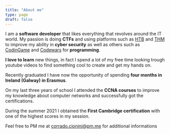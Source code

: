 ```yaml
---
title: "About me"
type: page
draft: false
---
```


I am a __software developer__ that likes everything that revolves around the IT world.
My passion is doing __CTFs__ and using platforms such as [HTB](https://www.hackthebox.com) and [THM](https://tryhackme.com) to improve my ability in __cyber security__ as well as others such as [CodinGame](https://www.codingame.com) and [Codewars](https://www.codewars.com) for __programming__. 

__I love to learn__ new things, in fact I spend a lot of my free time looking trough youtube videos to find something cool to create and get my hands on.

Recently graduated I have now the opportunity of spending __four months in Ireland (Galway) in Erasmus__. 

On my last three years of school I attended the __CCNA courses__ to improve my knowledge about computer networks and successfully got the certifications.

During the summer 2021 I obtained the __First Cambridge certification__ with one of the highest scores in my session.

Feel free to PM me at corrado.cionini@pm.me for additional informations